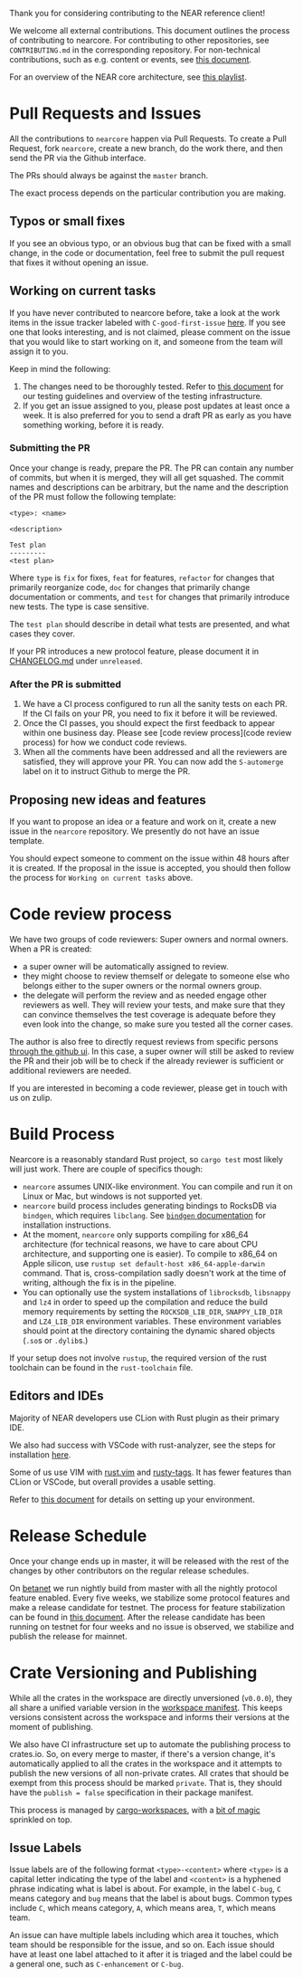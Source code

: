 Thank you for considering contributing to the NEAR reference client!

We welcome all external contributions. This document outlines the process of contributing to nearcore.
For contributing to other repositories, see `CONTRIBUTING.md` in the corresponding repository.
For non-technical contributions, such as e.g. content or events, see [this document](https://docs.nearprotocol.com/docs/contribution/contribution-overview).

For an overview of the NEAR core architecture, see [this playlist](https://www.youtube.com/playlist?list=PL9tzQn_TEuFV4qlts0tVgndnytFs4QSYo).

# Pull Requests and Issues

All the contributions to `nearcore` happen via Pull Requests. To create a Pull Request, fork `nearcore`, create a new branch, do the work there, and then send the PR via the Github interface.

The PRs should always be against the `master` branch.

The exact process depends on the particular contribution you are making.

## Typos or small fixes

If you see an obvious typo, or an obvious bug that can be fixed with a small change, in the code or documentation, feel free to submit the pull request that fixes it without opening an issue.

## Working on current tasks

If you have never contributed to nearcore before, take a look at the work items in the issue tracker labeled with `C-good-first-issue` [here](https://github.com/near/nearcore/labels/C-good-first-issue). If you see one that looks interesting, and is not claimed, please comment on the issue that you would like to start working on it, and someone from the team will assign it to you.

Keep in mind the following:

1. The changes need to be thoroughly tested. Refer to [this document](https://github.com/nearprotocol/nearcore/wiki/Writing-tests-for-nearcore) for our testing guidelines and overview of the testing infrastructure.
2. If you get an issue assigned to you, please post updates at least once a week. It is also preferred for you to send a draft PR as early as you have something working, before it is ready.

### Submitting the PR

Once your change is ready, prepare the PR. The PR can contain any number of commits, but when it is merged, they will all get squashed. The commit names and descriptions can be arbitrary, but the name and the description of the PR must follow the following template:

```
<type>: <name>

<description>

Test plan
---------
<test plan>
```

Where `type` is `fix` for fixes, `feat` for features, `refactor` for changes that primarily reorganize code, `doc` for changes that primarily change documentation or comments, and `test` for changes that primarily introduce new tests. The type is case sensitive.

The `test plan` should describe in detail what tests are presented, and what cases they cover.

If your PR introduces a new protocol feature, please document it in [CHANGELOG.md](CHANGELOG.md) under `unreleased`.


### After the PR is submitted

1. We have a CI process configured to run all the sanity tests on each PR. If the CI fails on your PR, you need to fix it before it will be reviewed.
2. Once the CI passes, you should expect the first feedback to appear within one business day.  Please see [code review process](code review process) for how we conduct code reviews.
3. When all the comments have been addressed and all the reviewers are satisfied, they will approve your PR.  You can now add the `S-automerge` label on it to instruct Github to merge the PR.

## Proposing new ideas and features

If you want to propose an idea or a feature and work on it, create a new issue in the `nearcore` repository. We presently do not have an issue template.

You should expect someone to comment on the issue within 48 hours after it is created. If the proposal in the issue is accepted, you should then follow the process for `Working on current tasks` above.

# Code review process

We have two groups of code reviewers:  Super owners and normal owners.  When a PR is created:

- a super owner will be automatically assigned to review.
- they might choose to review themself or delegate to someone else who belongs either to the super owners or the normal owners group.
- the delegate will perform the review and as needed engage other reviewers as well.  They will review your tests, and make sure that they can convince themselves the test coverage is adequate before they even look into the change, so make sure you tested all the corner cases.

The author is also free to directly request reviews from specific persons [through the github ui](https://docs.github.com/en/github/collaborating-with-pull-requests/proposing-changes-to-your-work-with-pull-requests/requesting-a-pull-request-review).  In this case, a super owner will still be asked to review the PR and their job will be to check if the already reviewer is sufficient or additional reviewers are needed.

If you are interested in becoming a code reviewer, please get in touch with us on zulip.

# Build Process

Nearcore is a reasonably standard Rust project, so `cargo test` most likely will just work.
There are couple of specifics though:

* `nearcore` assumes UNIX-like environment.
  You can compile and run it on Linux or Mac, but windows is not supported yet.
* `nearcore` build process includes generating bindings to RocksDB via `bindgen`, which requires `libclang`.
  See [`bindgen` documentation](https://rust-lang.github.io/rust-bindgen/requirements.html#clang) for installation instructions.
* At the moment, `nearcore` only supports compiling for x86_64 architecture
  (for technical reasons, we have to care about CPU architecture, and supporting one is easier).
  To compile to x86_64 on Apple silicon, use `rustup set default-host x86_64-apple-darwin` command.
  That is, cross-compilation sadly doesn't work at the time of writing, although the fix is in the pipeline.
* You can optionally use the system installations of `librocksdb`, `libsnappy` and `lz4` in order
  to speed up the compilation and reduce the build memory requirements by setting the
  `ROCKSDB_LIB_DIR`, `SNAPPY_LIB_DIR` and `LZ4_LIB_DIR` environment variables. These environment
  variables should point at the directory containing the dynamic shared objects (`.so`s or
  `.dylib`s.)

If your setup does not involve `rustup`, the required version of the rust toolchain can be found in
the `rust-toolchain` file.

## Editors and IDEs

Majority of NEAR developers use CLion with Rust plugin as their primary IDE.

We also had success with VSCode with rust-analyzer, see the steps for installation [here](https://commonwealth.im/near/proposal/discussion/338-remote-development-with-vscode-and-rustanalyzer).

Some of us use VIM with [rust.vim](https://github.com/rust-lang/rust.vim) and [rusty-tags](https://github.com/dan-t/rusty-tags). It has fewer features than CLion or VSCode, but overall provides a usable setting.

Refer to [this document](https://docs.nearprotocol.com/docs/contribution/nearcore) for details on setting up your environment.

# Release Schedule

Once your change ends up in master, it will be released with the rest of the changes by other contributors on the regular release schedules.

On [betanet](https://docs.near.org/docs/concepts/networks#betanet) we run nightly build from master with all the nightly protocol feature enabled.
Every five weeks, we stabilize some protocol features and make a release candidate for testnet.
The process for feature stabilization can be found in [this document](docs/protocol_upgrade.md).
After the release candidate has been running on testnet for four weeks and no issue is observed,
we stabilize and publish the release for mainnet.

# Crate Versioning and Publishing

While all the crates in the workspace are directly unversioned (`v0.0.0`), they all share a unified variable version in the [workspace manifest](Cargo.toml). This keeps versions consistent across the workspace and informs their versions at the moment of publishing.

We also have CI infrastructure set up to automate the publishing process to crates.io. So, on every merge to master, if there's a version change, it's automatically applied to all the crates in the workspace and it attempts to publish the new versions of all non-private crates. All crates that should be exempt from this process should be marked `private`. That is, they should have the `publish = false` specification in their package manifest.

This process is managed by [cargo-workspaces](https://github.com/pksunkara/cargo-workspaces), with a [bit of magic](https://github.com/pksunkara/cargo-workspaces/compare/master...miraclx:grouping-and-exclusion#files_bucket) sprinkled on top.

## Issue Labels

Issue labels are of the following format `<type>-<content>` where `<type>` is a capital letter indicating the type of the label and `<content>` is a hyphened phrase indicating what is label is about.
For example, in the label `C-bug`, `C` means category and `bug` means that the label is about bugs.
Common types include `C`, which means category, `A`, which means area, `T`, which means team.

An issue can have multiple labels including which area it touches, which team should be responsible for the issue, and so on.
Each issue should have at least one label attached to it after it is triaged and the label could be a general one, such as `C-enhancement` or `C-bug`.
